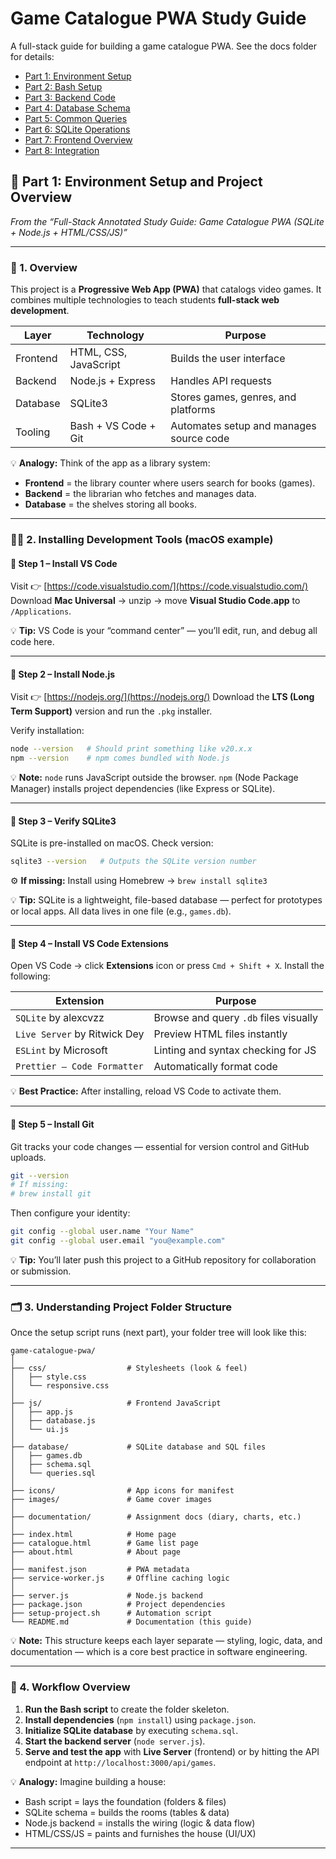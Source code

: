 # Game Catalogue PWA Study Guide

A full-stack guide for building a game catalogue PWA. See the docs folder for details:

- [Part 1: Environment Setup](part1_environment_setup.md)
- [Part 2: Bash Setup](part2_bash_setup.md)
- [Part 3: Backend Code](part3_backend_code.md)
- [Part 4: Database Schema](part4_database_schema.md)
- [Part 5: Common Queries](part5_common_queries.md)
- [Part 6: SQLite Operations](part6_sqlite_operations.md)
- [Part 7: Frontend Overview](part7_frontend_overview.md)
- [Part 8: Integration](part8_integration.md)

## 📘 Part 1: Environment Setup and Project Overview

*From the “Full-Stack Annotated Study Guide: Game Catalogue PWA (SQLite + Node.js + HTML/CSS/JS)”*

---

### 🧰 1. Overview

This project is a **Progressive Web App (PWA)** that catalogs video games.
It combines multiple technologies to teach students **full-stack web development**.

| Layer    | Technology            | Purpose                                 |
| -------- | --------------------- | --------------------------------------- |
| Frontend | HTML, CSS, JavaScript | Builds the user interface               |
| Backend  | Node.js + Express     | Handles API requests                    |
| Database | SQLite3               | Stores games, genres, and platforms     |
| Tooling  | Bash + VS Code + Git  | Automates setup and manages source code |

💡 **Analogy:**
Think of the app as a library system:

* **Frontend** = the library counter where users search for books (games).
* **Backend** = the librarian who fetches and manages data.
* **Database** = the shelves storing all books.

---

### 🧑‍💻 2. Installing Development Tools (macOS example)

#### 🔹 Step 1 – Install VS Code

Visit 👉 [https://code.visualstudio.com/](https://code.visualstudio.com/)
Download **Mac Universal** → unzip → move **Visual Studio Code.app** to `/Applications`.

💡 **Tip:**
VS Code is your “command center” — you’ll edit, run, and debug all code here.

---

#### 🔹 Step 2 – Install Node.js

Visit 👉 [https://nodejs.org/](https://nodejs.org/)
Download the **LTS (Long Term Support)** version and run the `.pkg` installer.

Verify installation:

```bash
node --version   # Should print something like v20.x.x
npm --version    # npm comes bundled with Node.js
```

💡 **Note:**
`node` runs JavaScript outside the browser.
`npm` (Node Package Manager) installs project dependencies (like Express or SQLite).

---

#### 🔹 Step 3 – Verify SQLite3

SQLite is pre-installed on macOS. Check version:

```bash
sqlite3 --version   # Outputs the SQLite version number
```

⚙️ **If missing:**
Install using Homebrew → `brew install sqlite3`

💡 **Tip:**
SQLite is a lightweight, file-based database — perfect for prototypes or local apps.
All data lives in one file (e.g., `games.db`).

---

#### 🔹 Step 4 – Install VS Code Extensions

Open VS Code → click **Extensions** icon or press `Cmd + Shift + X`.
Install the following:

| Extension                    | Purpose                               |
| ---------------------------- | ------------------------------------- |
| `SQLite` by alexcvzz         | Browse and query `.db` files visually |
| `Live Server` by Ritwick Dey | Preview HTML files instantly          |
| `ESLint` by Microsoft        | Linting and syntax checking for JS    |
| `Prettier – Code Formatter`  | Automatically format code             |

💡 **Best Practice:**
After installing, reload VS Code to activate them.

---

#### 🔹 Step 5 – Install Git

Git tracks your code changes — essential for version control and GitHub uploads.

```bash
git --version
# If missing:
# brew install git
```

Then configure your identity:

```bash
git config --global user.name "Your Name"
git config --global user.email "you@example.com"
```

💡 **Tip:**
You’ll later push this project to a GitHub repository for collaboration or submission.

---

### 🗂️ 3. Understanding Project Folder Structure

Once the setup script runs (next part), your folder tree will look like this:

```
game-catalogue-pwa/
│
├── css/                  # Stylesheets (look & feel)
│   ├── style.css
│   └── responsive.css
│
├── js/                   # Frontend JavaScript
│   ├── app.js
│   ├── database.js
│   └── ui.js
│
├── database/             # SQLite database and SQL files
│   ├── games.db
│   ├── schema.sql
│   └── queries.sql
│
├── icons/                # App icons for manifest
├── images/               # Game cover images
│
├── documentation/        # Assignment docs (diary, charts, etc.)
│
├── index.html            # Home page
├── catalogue.html        # Game list page
├── about.html            # About page
│
├── manifest.json         # PWA metadata
├── service-worker.js     # Offline caching logic
│
├── server.js             # Node.js backend
├── package.json          # Project dependencies
├── setup-project.sh      # Automation script
└── README.md             # Documentation (this guide)
```

💡 **Note:**
This structure keeps each layer separate — styling, logic, data, and documentation — which is a core best practice in software engineering.

---

### 🔗 4. Workflow Overview

1. **Run the Bash script** to create the folder skeleton.
2. **Install dependencies** (`npm install`) using `package.json`.
3. **Initialize SQLite database** by executing `schema.sql`.
4. **Start the backend server** (`node server.js`).
5. **Serve and test the app** with **Live Server** (frontend) or by hitting the API endpoint at `http://localhost:3000/api/games`.

💡 **Analogy:**
Imagine building a house:

* Bash script = lays the foundation (folders & files)
* SQLite schema = builds the rooms (tables & data)
* Node.js backend = installs the wiring (logic & data flow)
* HTML/CSS/JS = paints and furnishes the house (UI/UX)

---



